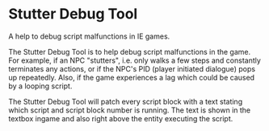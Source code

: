# Stutter Debug Tool
A help to debug script malfunctions in IE games.

The Stutter Debug Tool is to help debug script malfunctions in the game. For example, if an NPC "stutters", i.e. only walks a few steps and constantly terminates any actions, or if the NPC's PID (player initiated dialogue) pops up repeatedly.
Also, if the game experiences a lag which could be caused by a looping script.

The Stutter Debug Tool will patch every script block with a text stating which script and script block number is running. The text is shown in the textbox ingame and also right above the entity executing the script.
